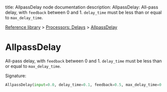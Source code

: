 title: AllpassDelay node documentation
description: AllpassDelay: All-pass delay, with `feedback` between 0 and 1. `delay_time` must be less than or equal to `max_delay_time`.

[Reference library](../../index.md) > [Processors: Delays](../index.md) > [AllpassDelay](index.md)

# AllpassDelay

All-pass delay, with `feedback` between 0 and 1. `delay_time` must be less than or equal to `max_delay_time`.

Signature:
```python
AllpassDelay(input=0.0, delay_time=0.1, feedback=0.5, max_delay_time=0.5)
```
